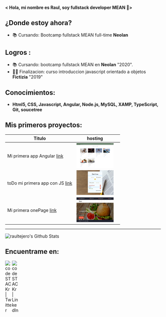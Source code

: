 
#### < Hola, mi nombre es Raul, soy fullstack developer MEAN 🤯>


## ¿Donde estoy ahora?
- 📚 Cursando: Bootcamp fullstack MEAN full-time **Neolan** 


## Logros :
- 📚 Cursando: bootcamp fullstack MEAN en **Neolan** "2020".
- 👨‍🎓 Finalizacion: curso introduccion javascript orientado a objetos **Fictizia** "2019"

## Conocimientos:
  - **Html5, CSS, Javascript, Angular, Node.js, MySQL, XAMP, TypeScript, Git, soucetree**

## Mis primeros proyectos:

|Titulo                                                                   |hosting                                                             | |
|-------------------------------------------------------------------------|--------------------------------------------------------------------|-|
|Mi primera app Angular [link](https://appblog-68dfd.firebaseapp.com/blog)|<img src="/img/blog.png" style="width:120px;height:80px;">          | |
|toDo mi primera app con JS [link](https://todo-d615f.firebaseapp.com/)   |<img src="/img/todo.jpg" style="width:120px;height:80px;">          | |
|Mi primera onePage [link](https://hamburgueseria-5d0f3.firebaseapp.com/) |<img src="/img/hamburgueseria.jpg" style="width:120px;height:80px;">| |


<hr>

<img alt="raultejero's Github Stats" src="https://github-readme-stats.vercel.app/api?username=raultejero&show_icons=true&hide_border=true" />

## Encuentrame en:

[<img align="left" alt="codeSTACKr | Twitter" width="22px" src="https://cdn.jsdelivr.net/npm/simple-icons@v3/icons/twitter.svg" />][twitter]
[<img align="left" alt="codeSTACKr | LinkedIn" width="22px" src="https://cdn.jsdelivr.net/npm/simple-icons@v3/icons/linkedin.svg" />][linkedin]

[twitter]: https://twitter.com/Raul_te_ma
[linkedin]: https://www.linkedin.com/in/raul-tejero-martos-302569167/
